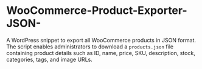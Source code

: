 # WooCommerce-Product-Exporter-JSON-
A WordPress snippet to export all WooCommerce products in JSON format. The script enables administrators to download a `products.json` file containing product details such as ID, name, price, SKU, description, stock, categories, tags, and image URLs.
